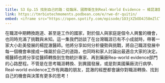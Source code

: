 ```yaml
---
title: S3 Ep.15 找到自己的路：從臨床、國際衛生到Real-World Evidence – 楊昆澈醫師專訪
link: https://tmrbiotechmoments.podbean.com/e/rwe-dr-quitin/
embed: <iframe src="https://open.spotify.com/episode/1O3jXZbOD4J58mZlCTDR5R" width="100%" height="232" frameborder="0" allowtransparency="true" allow="encrypted-media"></iframe>
---
```


在職涯中期轉換跑道、甚至是工作的國家，對於個人與家庭是個令人興奮的機會，也同時充滿了挑戰與未知。這一集我們訪談了在台灣職涯已有不小成就時，帶著一家大小赴美發展的楊昆澈醫師。他將分享如何分析優勢與挑戰，將自己職涯發展中每一個機會串接成一條屬於自己的道路，也同時和家人討論出最適合大家的決定。楊醫師也將分享從醫師轉換到生物統計專家、再到藥廠Rea-world evidence部門的心路歷程。不管是在思考職涯轉換、到異國發展，或是對美國藥廠流行病學、Real-world evidence工作有興趣的朋友，昆澈的經歷都會讓你對職涯轉換、找到自己的機會與決策有更多的思考！
